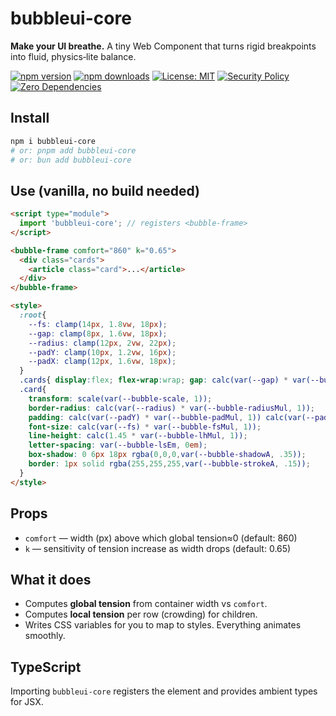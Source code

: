 # bubbleui-core
**Make your UI breathe.** A tiny Web Component that turns rigid breakpoints into fluid, physics‑lite balance.

[![npm version](https://badge.fury.io/js/%40daniel-dada%2Fbubbleui-core.svg)](https://badge.fury.io/js/%40daniel-dada%2Fbubbleui-core)
[![npm downloads](https://img.shields.io/npm/dm/@daniel-dada/bubbleui-core)](https://www.npmjs.com/package/@daniel-dada/bubbleui-core)
[![License: MIT](https://img.shields.io/badge/License-MIT-yellow.svg)](https://opensource.org/licenses/MIT)
[![Security Policy](https://img.shields.io/badge/Security-Policy-blue.svg)](SECURITY.md)
[![Zero Dependencies](https://img.shields.io/badge/Dependencies-Zero-green.svg)](package.json)

## Install
```bash
npm i bubbleui-core
# or: pnpm add bubbleui-core
# or: bun add bubbleui-core
```

## Use (vanilla, no build needed)
```html
<script type="module">
  import 'bubbleui-core'; // registers <bubble-frame>
</script>

<bubble-frame comfort="860" k="0.65">
  <div class="cards">
    <article class="card">...</article>
  </div>
</bubble-frame>

<style>
  :root{
    --fs: clamp(14px, 1.8vw, 18px);
    --gap: clamp(8px, 1.6vw, 18px);
    --radius: clamp(12px, 2vw, 22px);
    --padY: clamp(10px, 1.2vw, 16px);
    --padX: clamp(12px, 1.6vw, 18px);
  }
  .cards{ display:flex; flex-wrap:wrap; gap: calc(var(--gap) * var(--bubble-gapMul, 1)) }
  .card{
    transform: scale(var(--bubble-scale, 1));
    border-radius: calc(var(--radius) * var(--bubble-radiusMul, 1));
    padding: calc(var(--padY) * var(--bubble-padMul, 1)) calc(var(--padX) * var(--bubble-padMul, 1));
    font-size: calc(var(--fs) * var(--bubble-fsMul, 1));
    line-height: calc(1.45 * var(--bubble-lhMul, 1));
    letter-spacing: var(--bubble-lsEm, 0em);
    box-shadow: 0 6px 18px rgba(0,0,0,var(--bubble-shadowA, .35));
    border: 1px solid rgba(255,255,255,var(--bubble-strokeA, .15));
  }
</style>
```

## Props
- `comfort` — width (px) above which global tension≈0 (default: 860)
- `k` — sensitivity of tension increase as width drops (default: 0.65)

## What it does
- Computes **global tension** from container width vs `comfort`.
- Computes **local tension** per row (crowding) for children.
- Writes CSS variables for you to map to styles. Everything animates smoothly.

## TypeScript
Importing `bubbleui-core` registers the element and provides ambient types for JSX.
